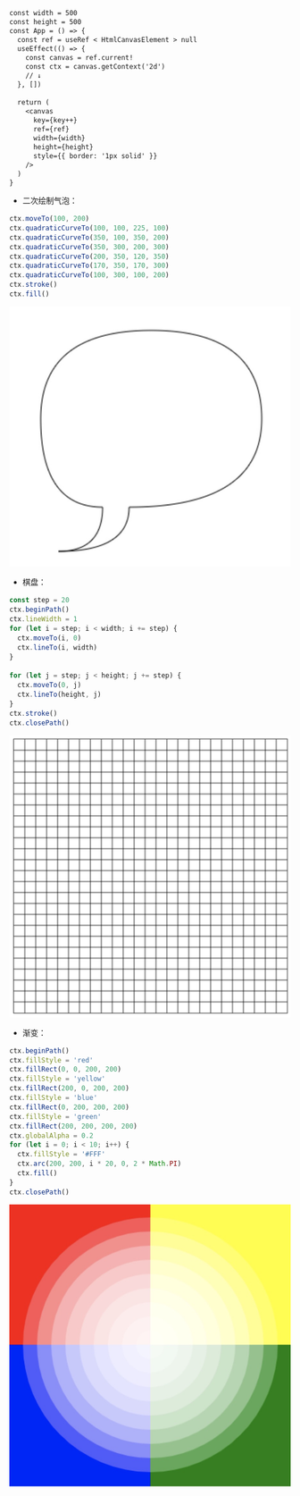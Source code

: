 ```tsx
const width = 500
const height = 500
const App = () => {
  const ref = useRef < HtmlCanvasElement > null
  useEffect(() => {
    const canvas = ref.current!
    const ctx = canvas.getContext('2d')
    // ↓
  }, [])

  return (
    <canvas
      key={key++}
      ref={ref}
      width={width}
      height={height}
      style={{ border: '1px solid' }}
    />
  )
}
```

- 二次绘制气泡：

```js
ctx.moveTo(100, 200)
ctx.quadraticCurveTo(100, 100, 225, 100)
ctx.quadraticCurveTo(350, 100, 350, 200)
ctx.quadraticCurveTo(350, 300, 200, 300)
ctx.quadraticCurveTo(200, 350, 120, 350)
ctx.quadraticCurveTo(170, 350, 170, 300)
ctx.quadraticCurveTo(100, 300, 100, 200)
ctx.stroke()
ctx.fill()
```

![](./assets/0ABE76A0404538D43E863B3103074E61.jpg)

- 棋盘：

```js
const step = 20
ctx.beginPath()
ctx.lineWidth = 1
for (let i = step; i < width; i += step) {
  ctx.moveTo(i, 0)
  ctx.lineTo(i, width)
}

for (let j = step; j < height; j += step) {
  ctx.moveTo(0, j)
  ctx.lineTo(height, j)
}
ctx.stroke()
ctx.closePath()
```

![](./assets/5F551546-118C-4058-8DFA-C600FA813EC4.png)

- 渐变：

```js
ctx.beginPath()
ctx.fillStyle = 'red'
ctx.fillRect(0, 0, 200, 200)
ctx.fillStyle = 'yellow'
ctx.fillRect(200, 0, 200, 200)
ctx.fillStyle = 'blue'
ctx.fillRect(0, 200, 200, 200)
ctx.fillStyle = 'green'
ctx.fillRect(200, 200, 200, 200)
ctx.globalAlpha = 0.2
for (let i = 0; i < 10; i++) {
  ctx.fillStyle = '#FFF'
  ctx.arc(200, 200, i * 20, 0, 2 * Math.PI)
  ctx.fill()
}
ctx.closePath()
```

![](./assets/6C913D9D-8A28-4664-AD49-7380B037C204.png)
